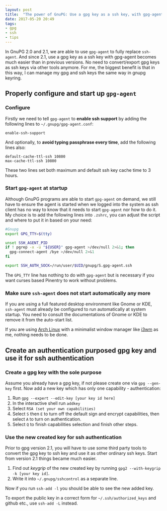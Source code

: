```yaml
---
layout: post
title:  "The power of GnuPG: Use a gpg key as a ssh key, with gpg-agent"
date: 2017-05-20 20:49
tags:
- gpg
- ssh
- tips
---
```


In GnuPG 2.0 and 2.1, we are able to use `gpg-agent` to fully replace `ssh-agent`. And since 2.1, use a gpg key as a ssh key with gpg-agent becomes much easier than in previous versions. No need to convert/export gpg keys as ssh keys via other tools anymore. For me, the biggest benefit is that in this way, I can manage my gpg and ssh keys the same way in gnupg keyring.

## Properly configure and start up `gpg-agent`

### Configure

Firstly we need to tell `gpg-agent` to **enable ssh support** by adding the following lines to `~/.gnupg/gpg-agent.conf`:

    enable-ssh-support

And optionally, to **avoid typing passphrase every time**, add the following lines also:

    default-cache-ttl-ssh 10800
    max-cache-ttl-ssh 10800

These two lines set both maximum and default ssh key cache time to 3 hours.

### Start `gpg-agent` at startup

Although GnuPG programs are able to start `gpg-agent` on demand, we still have to ensure the agent is started when we logged into the system as ssh client has no way to know that it needs to start `gpg-agent` nor how to do it. My choice is to add the following lines into `.zshrc`, you can adjust the script and where to put it in based on your need:

```bash
#Gnupg
export GPG_TTY=$(tty)

unset SSH_AGENT_PID
if ! pgrep -x -u "${USER}" gpg-agent >/dev/null 2>&1; then
  gpg-connect-agent /bye >/dev/null 2>&1
fi

export SSH_AUTH_SOCK=/run/user/$UID/gnupg/S.gpg-agent.ssh
```

The `GPG_TTY` line has nothing to do with `gpg-agent` but is necessary if you want curses based Pinentry to work without problems.

### Make sure `ssh-agent` does not start automatically any more

If you are using a full featured desktop environment like Gnome or KDE, `ssh-agent` must already be configured to run automatically at system startup. You need to consult the documentations of Gnome or KDE to remove it from the auto-start list.

If you are using [Arch Linux][1] with a minimalist window manager like [i3wm][2] as me, nothing needs to be done.

## Create an authentication purposed gpg key and use it for ssh authentication

### Create a gpg key with the sole purpose

Assume you already have a gpg key, if not please create one via `gpg --gen-key` first. Now add a new key which has only one capability - authentication:

1. Run `gpg --expert --edit-key [your key id here]`
2. In the interactive shell run `addkey`
3. Select `RSA (set your own capabilities)`
4. Select `S` then `E` to turn off the default sign and encrypt capabilities, then select `A` to turn on authentication.
5. Select `Q` to finish capabilities selection and finish other steps.

### Use the new created key for ssh authentication

Prior to gpg version 2.1, you will have to use some third party tools to convert the gpg key to ssh key and use it as other ordinary ssh keys. Start from version 2.1 things became much easier.

1. Find out *keygrip* of the new created key by running `gpg2 --with-keygrip -k [your key id]`.
2. Write it into `~/.gnupg/sshcontrol` as a separate line.

Now if you run `ssh-add -l` you should be able to see the new added key.

To export the public key in a correct form for `~/.ssh/authorized_keys` and github etc., use `ssh-add -L` instead.


[1]: https://www.archlinux.org/
[2]: https://i3wm.org/

